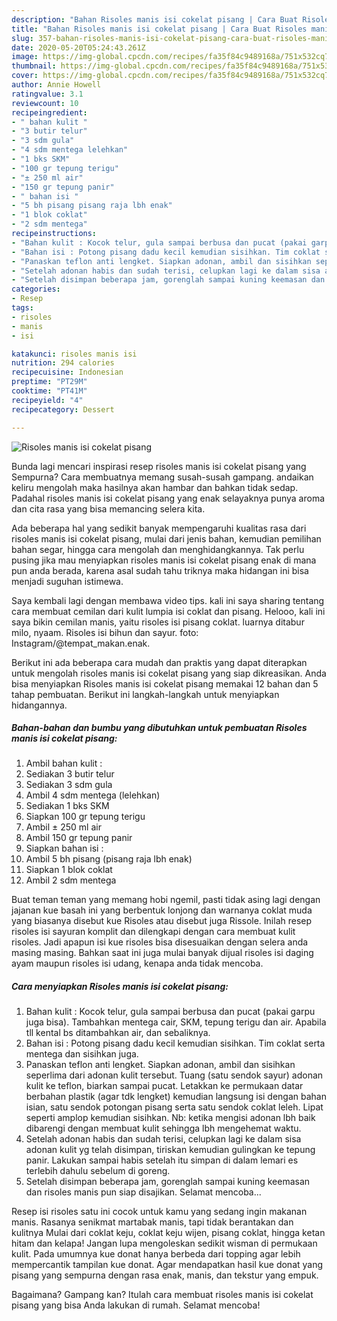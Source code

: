 ```yaml
---
description: "Bahan Risoles manis isi cokelat pisang | Cara Buat Risoles manis isi cokelat pisang Yang Enak Dan Mudah"
title: "Bahan Risoles manis isi cokelat pisang | Cara Buat Risoles manis isi cokelat pisang Yang Enak Dan Mudah"
slug: 357-bahan-risoles-manis-isi-cokelat-pisang-cara-buat-risoles-manis-isi-cokelat-pisang-yang-enak-dan-mudah
date: 2020-05-20T05:24:43.261Z
image: https://img-global.cpcdn.com/recipes/fa35f84c9489168a/751x532cq70/risoles-manis-isi-cokelat-pisang-foto-resep-utama.jpg
thumbnail: https://img-global.cpcdn.com/recipes/fa35f84c9489168a/751x532cq70/risoles-manis-isi-cokelat-pisang-foto-resep-utama.jpg
cover: https://img-global.cpcdn.com/recipes/fa35f84c9489168a/751x532cq70/risoles-manis-isi-cokelat-pisang-foto-resep-utama.jpg
author: Annie Howell
ratingvalue: 3.1
reviewcount: 10
recipeingredient:
- " bahan kulit "
- "3 butir telur"
- "3 sdm gula"
- "4 sdm mentega lelehkan"
- "1 bks SKM"
- "100 gr tepung terigu"
- "± 250 ml air"
- "150 gr tepung panir"
- " bahan isi "
- "5 bh pisang pisang raja lbh enak"
- "1 blok coklat"
- "2 sdm mentega"
recipeinstructions:
- "Bahan kulit : Kocok telur, gula sampai berbusa dan pucat (pakai garpu juga bisa). Tambahkan mentega cair, SKM, tepung terigu dan air. Apabila tll kental bs ditambahkan air, dan sebaliknya."
- "Bahan isi : Potong pisang dadu kecil kemudian sisihkan. Tim coklat serta mentega dan sisihkan juga."
- "Panaskan teflon anti lengket. Siapkan adonan, ambil dan sisihkan seperlima dari adonan kulit tersebut. Tuang (satu sendok sayur) adonan kulit ke teflon, biarkan sampai pucat. Letakkan ke permukaan datar berbahan plastik (agar tdk lengket) kemudian langsung isi dengan bahan isian, satu sendok potongan pisang serta satu sendok coklat leleh. Lipat seperti amplop kemudian sisihkan. Nb: ketika mengisi adonan lbh baik dibarengi dengan membuat kulit sehingga lbh mengehemat waktu."
- "Setelah adonan habis dan sudah terisi, celupkan lagi ke dalam sisa adonan kulit yg telah disimpan, tiriskan kemudian gulingkan ke tepung panir. Lakukan sampai habis setelah itu simpan di dalam lemari es terlebih dahulu sebelum di goreng."
- "Setelah disimpan beberapa jam, gorenglah sampai kuning keemasan dan risoles manis pun siap disajikan. Selamat mencoba..."
categories:
- Resep
tags:
- risoles
- manis
- isi

katakunci: risoles manis isi 
nutrition: 294 calories
recipecuisine: Indonesian
preptime: "PT29M"
cooktime: "PT41M"
recipeyield: "4"
recipecategory: Dessert

---
```



![Risoles manis isi cokelat pisang](https://img-global.cpcdn.com/recipes/fa35f84c9489168a/751x532cq70/risoles-manis-isi-cokelat-pisang-foto-resep-utama.jpg)

Bunda lagi mencari inspirasi resep risoles manis isi cokelat pisang yang Sempurna? Cara membuatnya memang susah-susah gampang. andaikan keliru mengolah maka hasilnya akan hambar dan bahkan tidak sedap. Padahal risoles manis isi cokelat pisang yang enak selayaknya punya aroma dan cita rasa yang bisa memancing selera kita.

Ada beberapa hal yang sedikit banyak mempengaruhi kualitas rasa dari risoles manis isi cokelat pisang, mulai dari jenis bahan, kemudian pemilihan bahan segar, hingga cara mengolah dan menghidangkannya. Tak perlu pusing jika mau menyiapkan risoles manis isi cokelat pisang enak di mana pun anda berada, karena asal sudah tahu triknya maka hidangan ini bisa menjadi suguhan istimewa.

Saya kembali lagi dengan membawa video tips. kali ini saya sharing tentang cara membuat cemilan dari kulit lumpia isi coklat dan pisang. Helooo, kali ini saya bikin cemilan manis, yaitu risoles isi pisang coklat. luarnya ditabur milo, nyaam. Risoles isi bihun dan sayur. foto: Instagram/@tempat_makan.enak.


Berikut ini ada beberapa cara mudah dan praktis yang dapat diterapkan untuk mengolah risoles manis isi cokelat pisang yang siap dikreasikan. Anda bisa menyiapkan Risoles manis isi cokelat pisang memakai 12 bahan dan 5 tahap pembuatan. Berikut ini langkah-langkah untuk menyiapkan hidangannya.

<!--inarticleads1-->

##### Bahan-bahan dan bumbu yang dibutuhkan untuk pembuatan Risoles manis isi cokelat pisang:

1. Ambil  bahan kulit :
1. Sediakan 3 butir telur
1. Sediakan 3 sdm gula
1. Ambil 4 sdm mentega (lelehkan)
1. Sediakan 1 bks SKM
1. Siapkan 100 gr tepung terigu
1. Ambil ± 250 ml air
1. Ambil 150 gr tepung panir
1. Siapkan  bahan isi :
1. Ambil 5 bh pisang (pisang raja lbh enak)
1. Siapkan 1 blok coklat
1. Ambil 2 sdm mentega


Buat teman teman yang memang hobi ngemil, pasti tidak asing lagi dengan jajanan kue basah ini yang berbentuk lonjong dan warnanya coklat muda yang biasanya disebut kue Risoles atau disebut juga Rissole. Inilah resep risoles isi sayuran komplit dan dilengkapi dengan cara membuat kulit risoles. Jadi apapun isi kue risoles bisa disesuaikan dengan selera anda masing masing. Bahkan saat ini juga mulai banyak dijual risoles isi daging ayam maupun risoles isi udang, kenapa anda tidak mencoba. 

<!--inarticleads2-->

##### Cara menyiapkan Risoles manis isi cokelat pisang:

1. Bahan kulit : Kocok telur, gula sampai berbusa dan pucat (pakai garpu juga bisa). Tambahkan mentega cair, SKM, tepung terigu dan air. Apabila tll kental bs ditambahkan air, dan sebaliknya.
1. Bahan isi : Potong pisang dadu kecil kemudian sisihkan. Tim coklat serta mentega dan sisihkan juga.
1. Panaskan teflon anti lengket. Siapkan adonan, ambil dan sisihkan seperlima dari adonan kulit tersebut. Tuang (satu sendok sayur) adonan kulit ke teflon, biarkan sampai pucat. Letakkan ke permukaan datar berbahan plastik (agar tdk lengket) kemudian langsung isi dengan bahan isian, satu sendok potongan pisang serta satu sendok coklat leleh. Lipat seperti amplop kemudian sisihkan. Nb: ketika mengisi adonan lbh baik dibarengi dengan membuat kulit sehingga lbh mengehemat waktu.
1. Setelah adonan habis dan sudah terisi, celupkan lagi ke dalam sisa adonan kulit yg telah disimpan, tiriskan kemudian gulingkan ke tepung panir. Lakukan sampai habis setelah itu simpan di dalam lemari es terlebih dahulu sebelum di goreng.
1. Setelah disimpan beberapa jam, gorenglah sampai kuning keemasan dan risoles manis pun siap disajikan. Selamat mencoba...


Resep isi risoles satu ini cocok untuk kamu yang sedang ingin makanan manis. Rasanya senikmat martabak manis, tapi tidak berantakan dan kulitnya Mulai dari coklat keju, coklat keju wijen, pisang coklat, hingga ketan hitam dan kelapa! Jangan lupa mengoleskan sedikit wisman di permukaan kulit. Pada umumnya kue donat hanya berbeda dari topping agar lebih mempercantik tampilan kue donat. Agar mendapatkan hasil kue donat yang pisang yang sempurna dengan rasa enak, manis, dan tekstur yang empuk. 

Bagaimana? Gampang kan? Itulah cara membuat risoles manis isi cokelat pisang yang bisa Anda lakukan di rumah. Selamat mencoba!
